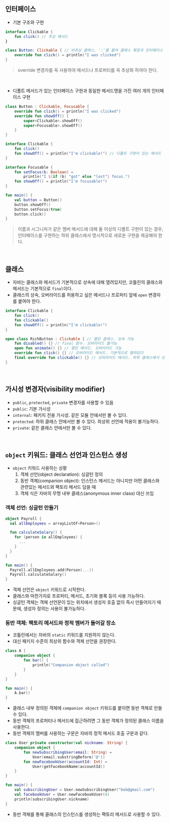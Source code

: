 ## 인터페이스

- 기본 구조와 구현
```kotlin
interface Clickable {
    fun click() // 추상 메서드
}

class Button: Clickable { // 비추상 클래스, ':'를 붙여 클래스 확장과 인터페이스 구현을 처리한다.
    override fun click() = println("I was clicked")
}
```
> override 변경자를 꼭 사용하여 메서드나 프로퍼티를 꼭 추상화 하여아 한다.

<br>   

- 디폴트 메서드가 있는 인터페이스 구현과 동일한 메서드명을 가진 여러 개의 인터페이스 구현
```kotlin
class Button : Clickable, Focusable {
    override fun click() = println("I was clicked")
    override fun showOff() {
        super<Clickable>.showOff()
        super<Focusable>.showOff()
    }
}

interface Clickable {
    fun click()
    fun showOff() = println("I'm clickable!") // 디폴트 구현이 있는 메서드
}

interface Focusable {
    fun setFocus(b: Boolean) =
        println("I ${if (b) "got" else "lost"} focus.")
    fun showOff() = println("I'm focusable!")
}

fun main() {
    val button = Button()
    button.showOff()
    button.setFocus(true)
    button.click()
}
```
> 이름과 시그니처가 같은 멤버 메서드에 대해 둘 이상의 디폴트 구현이 있는 경우, 인터페이스를 구현하는 하위 클래스에서 명시적으로 새로운 구현을 제공해야 한다.
<br>

## 클래스
- 자바는 클래스와 메서드가 기본적으로 상속에 대해 열려있지만, 코틀린의 클래스와 메서드는 기본적으로 `final`이다.
- 클래스의 상속, 오버라이드를 허용하고 싶은 메서드나 프로퍼티 앞에 `open` 변경자를 붙여야 한다.

```kotlin
interface Clickable {
    fun click()
    fun clickable()
    fun showOff() = println("I'm clickable!")
}

open class RichButton : Clickable { // 열린 클래스. 상속 가능
    fun disabled() {} // final 함수. 오버라이드 불가능
    open fun animate() {} // 열린 메서드. 오버라이드 가능
    override fun click() {} // 오버라이드 메서드. 기본적으로 열려있다
    final override fun clickable() {} // 오버라이드 메서드. 하위 클래스에서 오버라이드 못함
}
```
<br>

## 가시성 변경자(visibility modifier)
- `public`, `protected`, `private` 변경자를 사용할 수 있음
- `public`: 기본 가시성
- `internal`: 패키지 전용 가시성. 같은 모듈 안에서만 볼 수 있다.
- `protected`: 하위 클래스 안에서만 볼 수 있다. 최상위 선언에 적용이 불가능하다.
- `private`: 같은 클래스 안에서만 볼 수 있다.
<br>

## `object` 키워드: 클래스 선언과 인스턴스 생성
- `object` 키워드 사용하는 상황
  1. 객체 선언(object declaration): 싱글턴 정의
  2. 동반 객체(companion object): 인스턴스 메서드는 아니지만 어떤 클래스와 관련있는 메서드와 팩토리 메서드 담을 때
  3. 객체 식은 자바의 무명 내부 클래스(anonymous inner class) 대신 쓰임

### 객체 선언: 싱글턴 만들기
```kotlin
object Payroll {
  val allEmployees = arrayListOf<Person>()

  fun calculateSalary() {
    for (person in allEmployees) {
      ...
    }
  }
}

fun main() {
  Payroll.allEmployees.add(Person(...))
  Payroll.calculateSalary()
}
```
- 객체 선언은 `object` 키워드로 시작한다.
- 클래스와 마찬가지로 프로퍼티, 메서드, 초기화 블록 등이 사용 가능하다.
- 싱글턴 객체는 객체 선언문이 있는 위치에서 생성자 호출 없이 즉시 만들어지기 때문에, 생성자 정의는 사용이 불가능하다.

### 동반 객체: 팩토리 메서드와 정적 멤버가 들어갈 장소
- 코틀린에서는 자바의 `static` 키워드를 지원하지 않는다.
- 대신 패키지 수준의 최상위 함수와 객체 선언을 권장한다.

```kotlin
class A {
    companion object {
        fun bar() {
            println("Companion object called")
        }
    }
}

fun main() {
    A.bar()
}
```
- 클래스 내부 정의된 객체에 `companion object` 키워드를 붙이면 동반 객체로 만들 수 있다.
- 동반 객체의 프로퍼티나 메서드에 접근하려면 그 동반 객체가 정의된 클래스 이름을 사용한다.
- 동반 객체의 멤버를 사용하는 구문은 자바의 정적 메서드 호출 구문과 같다.

```kotlin
class User private constructor(val nickname: String) {
    companion object {
        fun newSubscribingUser(email: String) =
            User(email.substringBefore('@'))
        fun newFacebookUser(accountId: Int) =
            User(getFacebookName(accountId))
    }
}

fun main() {
    val subscribingUser = User.newSubscribingUser("bob@gmail.com")
    val facebookUser = User.newFacebookUser(4)
    println(subscribingUser.nickname)
}
```
- 동반 객체를 통해 클래스의 인스턴스를 생성하는 팩토리 메서드로 사용할 수 있다.
